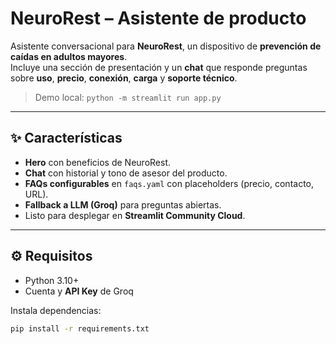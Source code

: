 # NeuroRest – Asistente de producto 

Asistente conversacional para **NeuroRest**, un dispositivo de **prevención de caídas en adultos mayores**.  
Incluye una sección de presentación y un **chat** que responde preguntas sobre **uso**, **precio**, **conexión**, **carga** y **soporte técnico**.  

> Demo local: `python -m streamlit run app.py`

---

## ✨ Características
- **Hero** con beneficios de NeuroRest.
- **Chat** con historial y tono de asesor del producto.
- **FAQs configurables** en `faqs.yaml` con placeholders (precio, contacto, URL).
- **Fallback a LLM (Groq)** para preguntas abiertas.
- Listo para desplegar en **Streamlit Community Cloud**.

---

## ⚙️ Requisitos
- Python 3.10+
- Cuenta y **API Key** de Groq

Instala dependencias:
```bash
pip install -r requirements.txt


